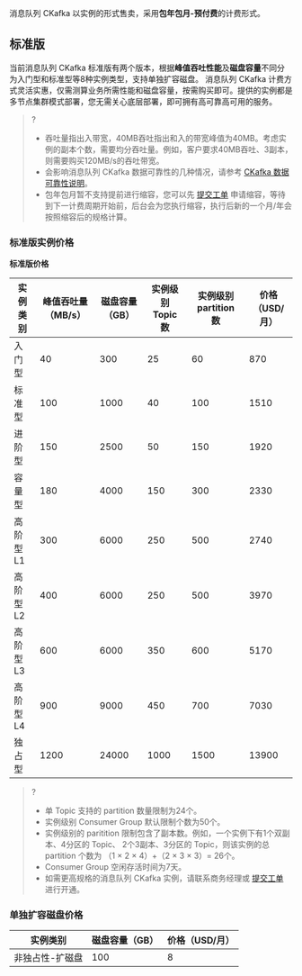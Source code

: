 消息队列 CKafka 以实例的形式售卖，采用**包年包月-预付费**的计费形式。


## 标准版

当前消息队列 CKafka 标准版有两个版本，根据**峰值吞吐性能**及**磁盘容量**不同分为入门型和标准型等8种实例类型，支持单独扩容磁盘。
消息队列 CKafka 计费方式灵活实惠，仅需测算业务所需性能和磁盘容量，按需购买即可。提供的实例都是多节点集群模式部署，您无需关心底层部署，即可拥有高可靠高可用的服务。

>?
>- 吞吐量指出入带宽，40MB吞吐指出和入的带宽峰值为40MB。考虑实例的副本个数，需要均分吞吐量。例如，客户要求40MB吞吐、3副本，则需要购买120MB/s的吞吐带宽。
>- 会影响消息队列 CKafka 数据可靠性的几种情况，请参考 [CKafka 数据可靠性说明](https://intl.cloud.tencent.com/document/product/597/31586)。
>- 包年包月暂不支持提前进行缩容，您可以先 [提交工单](https://console.cloud.tencent.com/workorder/category?level1_id=876&level2_id=951&source=0&data_title=%E6%B6%88%E6%81%AF%E6%9C%8D%E5%8A%A1%20CKafKa&step=1) 申请缩容，等待到下一计费周期开始前，后台会为您执行缩容，执行后新的一个月/年会按照缩容后的规格计算。


### 标准版实例价格


**标准版价格**

| 实例类别 | 峰值吞吐量（MB/s） | 磁盘容量（GB） | 实例级别 Topic 数 | 实例级别 partition 数 | 价格（USD/月） |
| -------- | ------------------ | -------------- | ----------------- | --------------------- | ------------- |
| 入门型   | 40                 | 300            | 25                | 60                    | 870           |
| 标准型   | 100                | 1000           | 40                | 100                   | 1510          |
| 进阶型   | 150                | 2500           | 50                | 150                   | 1920          |
| 容量型   | 180                | 4000           | 150               | 300                   | 2330          |
| 高阶型L1 | 300                | 6000           | 250               | 500                   | 2740          |
| 高阶型L2 | 400                | 6000           | 250               | 500                   | 3970          |
| 高阶型L3 | 600                | 6000           | 350               | 600                   | 5170          |
| 高阶型L4 | 900                | 9000           | 450               | 700                   | 7030          |
| 独占型   | 1200               | 24000          | 1000              | 1500                  | 13900         |


>?
>
>- 单 Topic 支持的 partition 数量限制为24个。
>- 实例级别 Consumer Group 默认限制个数为50个。
>- 实例级别的 paritition 限制包含了副本数。例如，一个实例下有1个双副本、4分区的 Topic、 2个3副本、3分区的 Topic，则该实例的总 partition 个数为 （1 × 2 × 4）+（2 × 3 × 3）= 26个。
>- Consumer Group 空闲存活时间为7天。
>- 如需更高规格的消息队列 CKafka 实例，请联系商务经理或 [提交工单](https://intl.cloud.tencent.com/login?s_url=https%3A%2F%2Fconsole.cloud.tencent.com%2Fworkorder%2Fcategory) 进行开通。

### 单独扩容磁盘价格

| 实例类别        | 磁盘容量（GB） | 价格（USD/月） |
| --------------- | -------------- | ------------- |
| 非独占性-扩磁盘 | 100            | 8           |
